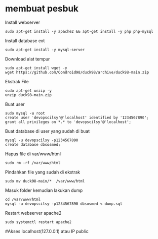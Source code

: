 # membuat pesbuk

Install webserver
```
sudo apt-get install -y apache2 && apt-get install -y php php-mysql
```

Install database ext
```
sudo apt-get install -y mysql-server
```

Download alat tempur
```
sudo apt-get install wget -y
wget https://github.com/Condroid98/duck98/archive/duck98-main.zip
```

Ekstrak File
```
sudo apt-get unzip -y
unzip duck98-main.zip
```

Buat user
```
sudo mysql -u root
create user 'devopscilsy'@'localhost' identified by '1234567890';
grant all privileges on *.* to 'devopscilsy'@'localhost';
```

Buat database di user yang sudah di buat
```
mysql -u devopscilsy -p1234567890
create database dbsosmed;
```

Hapus file di var/www/html
```
sudo rm -rf /var/www/html
```

Pindahkan file yang sudah di ekstrak
```
sudo mv duck98-main/*  /var/www/html
````

Masuk folder kemudian lakukan dump
```
cd /var/www/html
mysql -u devopscilsy -p1234567890 dbsosmed < dump.sql
```

Restart webserver apache2
```
sudo systemctl restart apache2
```

#Akses localhost(127.0.0.1) atau IP public
